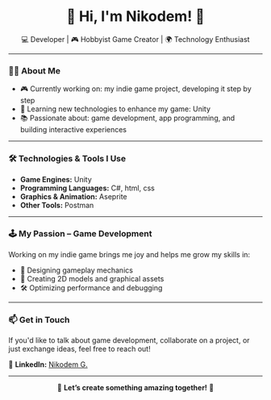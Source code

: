 <h1 align="center">🌟 Hi, I'm Nikodem! 🌟</h1>

<p align="center">
💻 Developer | 🎮 Hobbyist Game Creator | 🌍 Technology Enthusiast  
</p>

---

### 👨‍💻 About Me
- 🎮 Currently working on: my indie game project, developing it step by step  
- 🌱 Learning new technologies to enhance my game: Unity
- 📚 Passionate about: game development, app programming, and building interactive experiences  

---

### 🛠 Technologies & Tools I Use
- **Game Engines:** Unity
- **Programming Languages:** C#, html, css
- **Graphics & Animation:** Aseprite
- **Other Tools:** Postman

---

### 🕹 My Passion – Game Development  
Working on my indie game brings me joy and helps me grow my skills in:  
- 👾 Designing gameplay mechanics  
- 🎨 Creating 2D models and graphical assets  
- 🛠 Optimizing performance and debugging  

---

### 📫 Get in Touch  
If you'd like to talk about game development, collaborate on a project, or just exchange ideas, feel free to reach out!  

<p>
  💼 <strong>LinkedIn:</strong> <a href="https://www.linkedin.com/in/nikodem-grze%C5%9Bkowiak-85b55427a/" target="_blank">Nikodem G.</a>
</p>

---

<p align="center">
  🚀 <strong>Let’s create something amazing together!</strong> 🚀
</p>
